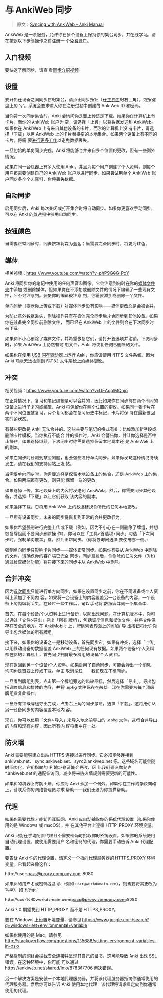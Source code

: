 # 与 AnkiWeb 同步

> 原文：[Syncing with AnkiWeb - Anki Manual](https://docs.ankiweb.net/syncing.html)

<!-- toc -->

AnkiWeb 是一项服务，允许你在多个设备上保持你的集合同步，并在线学习。请在按照以下步骤操作之前注册一
个[免费账户](https://ankiweb.net/)。

## 入门视频

要快速了解同步，请查
看[同步介绍视频](https://www.youtube.com/watch?v=YkiM4DPzSVc&list=PLGgmaKOIHykFoomqkBJAyGiDQ2kyiuTao&yt:cc=on)。

## 设置

要开始在设备之间同步你的集合，请点击同步按钮（在[主界面](studying.md#牌组)的右上角），或按键盘上的
'y'。系统会要求输入你在注册过程中创建的 AnkiWeb ID 和密码。

当你第一次同步集合时，Anki 会询问你是要上传还是下载。如果你在计算机上有卡片，而你的 AnkiWeb 账户为
空，请选择「上传」以将数据发送到 AnkiWeb。如果你在 AnkiWeb 上有来自其他设备的卡片，而你的计算机上没
有卡片，请选择「下载」以用 AnkiWeb 上的卡片替换空的本地集合。如果两个设备上有不同的卡片，将需
要[进行更多工作](#合并冲突)以避免数据丢失。

一旦初始的单向同步完成，Anki 将能够合并来自多个位置的更改，但有一些例外情况。

如果在同一台机器上有多人使用 Anki，并且为每个用户创建了个人资料，则每个用户都需要创建自己的 AnkiWeb
账户以进行同步。如果尝试用单个 AnkiWeb 账户同步多个个人资料，你将丢失数据。

## 自动同步

启用同步后，Anki 每次关闭或打开集合时将自动同步。如果你更喜欢手动同步，可以在 Anki
的[首选项](preferences.md#同步)中禁用自动同步。

## 按钮颜色

当需要正常同步时，同步按钮将变为蓝色；当需要完全同步时，将变为红色。

## 媒体

相关视频：<https://www.youtube.com/watch?v=phP9GGG-PxY>

Anki 将同步你的笔记中使用的任何声音和图像。它会注意到何时在你的[媒体文件夹](files.md#文件位置)中添加
或删除媒体，但如果你在不添加或删除文件的情况下编辑了一些现有文件，它不会注意到。要使你的编辑被注意
到，你需要添加或删除一个文件。

单向同步（提示你上传或下载）对媒体同步没有影响——媒体更改总是会被合并。

为防止意外数据丢失，删除操作只有在媒体完全同步后才会同步到其他设备。如果你在设备完全同步前删除文件，
而已经在 AnkiWeb 上的文件则会在下次同步时被下载。

如果你不小心删除了媒体文件，并希望恢复它们，请打开首选项并注销。下次同步时，如果 AnkiWeb 上仍然有可
用文件，Anki 将恢复任何已删除的文件。

如果你在使用 [USB 闪存驱动器](files.md#从闪存驱动器运行)上运行 Anki，你应该使用 NTFS 文件系统，因为
Anki 可能无法检测到 FAT32 文件系统上的媒体更改。

## 冲突

相关视频：<https://www.youtube.com/watch?v=UEAcpfMQnjo>

在正常情况下，复习和笔记编辑是可以合并的，因此如果你在同步前在两个不同的设备上进行了复习或编辑，Anki
将保留你在两个位置的更改。如果同一张卡片在两个不同位置被复习，两个复习都会在复习历史中标记，卡片将保
持在最新被回答时的状态。

有某些更改是 Anki 无法合并的。这些主要与笔记的格式有关：比如添加新字段或删除卡片模板。当你执行不能合
并的操作时，Anki 会警告你，并让你选择是否中止操作。如果选择继续，下次同步时你需要选择保留本地副本还
是 AnkiWeb 上的副本。

如果在同步时检测到某些问题，也会强制进行单向同步。如果你发现这种情况持续发生，请在我们的支持网站上发
帖。

当需要单向同步时，你需要选择是保留本地设备上的集合，还是 AnkiWeb 上的集合。如果两端都有更改，则只能
保留一端的更改。

如果选择上传，本地设备上的内容将发送到 AnkiWeb。然后，你需要同步其他设备，并选择「下载」以让它们获取
该内容的副本。

如果选择下载，它将用 AnkiWeb 上的数据替换你所做的任何本地更改。

一旦所有设备同步，未来的同步将恢复到正常的合并更改行为。

如果你希望强制进行完整上传或下载（例如，因为不小心在一侧删除了牌组，并想恢复牌组而不是同步删除操
作），你可以在「工具>首选项>同步」勾选「下次同步时，强制单向覆盖」框，然后正常同步。（你将被询问选择
要使用哪一侧。）

强制单向同步只影响卡片同步——媒体正常同步。如果你有要从 AnkiWeb 中删除的文件，请确保你的客户端已完全
同步。同步最新后，你删除的任何文件（例如通过检查媒体功能）将在接下来的同步中从 AnkiWeb 中删除。

## 合并冲突

因为[首次同步](#设置)只能进行单方向同步，如果在设置同步之前，你在不同设备或个人资料上添加了不同内
容，如果将一台设备上的内容覆盖另一台设备的内容，一个设备上的内容将丢失。在经过一些工作后，可以手动将
数据合并到一个集合中。

首先，在每个设备/个人资料上进行备份，以防出现问题。在计算机版本中，你可以通过「文件>导出」导出「所有
牌组」，包括调度信息和媒体文件，并将文件保存在安全的地方。在 AnkiMobile 上，牌组列表界面上的添加/ 导
出按钮将允许你导出包含媒体的所有牌组。

接下来，如果你的设备之一是移动设备，首先同步它。如果有冲突，选择「上传」以用移动设备的数据覆盖
AnkiWeb 上的任何现有数据。如果两个设备/个人资料都在你的计算机上，首先同步拥有最多牌组的设备/个人资
料。

现在返回到另一个设备/个人资料。如果启用了自动同步，可能会弹出一个消息，询问你是否要上传或下载。单击
取消按钮——我们现在不想同步。

一旦看到牌组列表，点击第一个牌组旁边的齿轮图标，然后选择「导出」。导出包括调度信息和媒体的内容，并将
.apkg 文件保存在某处。现在你需要为每个顶级牌组重复此操作。

一旦所有顶级牌组导出完成，点击右上角的同步按钮，选择「下载」，这将用你从另一设备同步的内容覆盖本地内
容。

现在，你可以使用「文件>导入」来导入你之前导出的 .apkg 文件，这将合并导出的内容和现有内容，因此所有内
容将集中在一处。

## 防火墙

Anki 需要能够建立出站 HTTPS 连接以进行同步。它必须能够连接到 ankiweb.net、
sync.ankiweb.net、sync2.ankiweb.net 等。这些域名可能会随时间变化，它们指向的 IP 地址也可能会更改，因
此我们建议你允许 \*.ankiweb.net 的通配符访问，减少将来防火墙规则需要更新的可能性。

如果你的机器上有防火墙，你应为 Anki 添加一个例外。如果你在工作或学校网络上，请联系你的网络管理员寻求
帮助——我们无法为你提供帮助。

## 代理

如果你需要代理才能访问互联网，Anki 应自动拾取你的系统代理设置（如果你使用的是 Windows 或 macOS），并
在其他平台上遵循 HTTP_PROXY 环境变量。

Anki 只能在手动配置代理且不需要密码时拾取你的系统设置。如果你的系统使用自动代理设置，或使用需要用户
名和密码的代理，你需要手动告诉 Anki 代理配置。

要告诉 Anki 你的代理设置，请定义一个指向代理服务器的 HTTPS_PROXY 环境变量。它看起来像这样：

http://user:pass@proxy.company.com:8080

如果你的用户名或密码包含 @（例如 `user@workdomain.com`），则需要将其更改为 %40，如下所示：

http://user%40workdomain.com:pass@proxy.company.com:8080

Anki 2.0 期望找到 HTTP_PROXY 而不是 HTTPS_PROXY。

要在 Windows 上设置环境变量，请参见
<https://www.google.com/search?q=windows+set+environmental+variable>

如果你使用的是 Mac，请参见
<http://stackoverflow.com/questions/135688/setting-environment-variables-in-os-x>

严格限制的网络会拦截安全连接并呈现其自己的证书，这可能导致 Anki 出现 SSL 错误。在这种环境中，你可能
可以通过 <https://ankiweb.net/shared/info/878367706> 解决错误。

另一个解决方案是安装一个本地代理服务器，并将该代理服务器指向你通常使用的代理服务器。然后你可以告诉
Anki 使用本地代理，该代理将请求重定向到你通常使用的代理。

